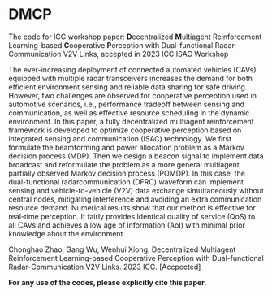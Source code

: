 # DMCP

The code for ICC workshop paper: **D**ecentralized **M**ultiagent Reinforcement Learning-based **C**ooperative **P**erception with Dual-functional Radar-Communication V2V Links, accepted in 2023 ICC ISAC Workshop

The ever-increasing deployment of connected automated vehicles (CAVs) equipped with multiple radar transceivers increases the demand for both efficient environment sensing and reliable data sharing for safe driving. However, two challenges are observed for cooperative perception used in automotive scenarios, i.e., performance tradeoff between sensing and communication, as well as effective resource scheduling in the dynamic environment. In this paper, a fully decentralized multiagent reinforcement framework is developed to optimize cooperative perception based on integrated sensing and communication (ISAC) technology. We first formulate the beamforming and power allocation problem as a Markov decision process (MDP). Then we design a beacon signal to implement data broadcast and reformulate the problem
as a more general multiagent partially observed Markov decision process (POMDP). In this case, the dual-functional radarcommunication (DFRC) waveform can implement sensing and vehicle-to-vehicle (V2V) data exchange simultaneously without central nodes, mitigating interference and avoiding an extra communication resource demand. Numerical results show that our method is effective for real-time perception. It fairly provides identical quality of service (QoS) to all CAVs and achieves a low age of information (AoI) with minimal prior knowledge about the environment.


Chonghao Zhao, Gang Wu, Wenhui Xiong. Decentralized Multiagent Reinforcement Learning-based Cooperative Perception with Dual-functional Radar-Communication V2V Links. 2023 ICC. [Accpected]

**For any use of the codes, please explicitly cite this paper.**
